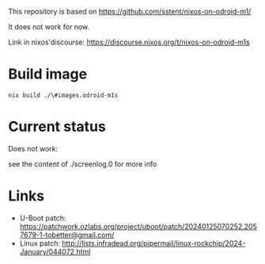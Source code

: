 This repository is based on https://github.com/sstent/nixos-on-odroid-m1/

It does not work for now.

Link in nixos'discourse: https://discourse.nixos.org/t/nixos-on-odroid-m1s

# Build image

`nix build ./\#images.odroid-m1s`


# Current status

Does not work:

see the content of ./screenlog.0 for more info

# Links

- U-Boot patch: https://patchwork.ozlabs.org/project/uboot/patch/20240125070252.2057679-1-tobetter@gmail.com/
- Linux patch: http://lists.infradead.org/pipermail/linux-rockchip/2024-January/044072.html
